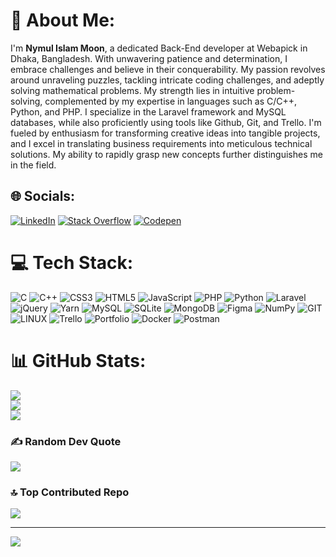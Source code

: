 # 💫 About Me:
I'm <b>Nymul Islam Moon</b>, a dedicated Back-End developer at Webapick in Dhaka, Bangladesh. With unwavering patience and determination, I embrace challenges and believe in their conquerability. My passion revolves around unraveling puzzles, tackling intricate coding challenges, and adeptly solving mathematical problems. My strength lies in intuitive problem-solving, complemented by my expertise in languages such as C/C++, Python, and PHP. I specialize in the Laravel framework and MySQL databases, while also proficiently using tools like Github, Git, and Trello. I'm fueled by enthusiasm for transforming creative ideas into tangible projects, and I excel in translating business requirements into meticulous technical solutions. My ability to rapidly grasp new concepts further distinguishes me in the field.


## 🌐 Socials:
[![LinkedIn](https://img.shields.io/badge/LinkedIn-%230077B5.svg?logo=linkedin&logoColor=white)]([https://bd.linkedin.com/in/nymul-islam-moon-5b7622200]) [![Stack Overflow](https://img.shields.io/badge/-Stackoverflow-FE7A16?logo=stack-overflow&logoColor=white)](https://stackoverflow.com/users/13756777) [![Codepen](https://img.shields.io/badge/Codepen-000000?style=for-the-badge&logo=codepen&logoColor=white)](https://codepen.io/nymul-islam-moon) 

# 💻 Tech Stack:
![C](https://img.shields.io/badge/c-%2300599C.svg?style=plastic&logo=c&logoColor=white) ![C++](https://img.shields.io/badge/c++-%2300599C.svg?style=plastic&logo=c%2B%2B&logoColor=white) ![CSS3](https://img.shields.io/badge/css3-%231572B6.svg?style=plastic&logo=css3&logoColor=white) ![HTML5](https://img.shields.io/badge/html5-%23E34F26.svg?style=plastic&logo=html5&logoColor=white) ![JavaScript](https://img.shields.io/badge/javascript-%23323330.svg?style=plastic&logo=javascript&logoColor=%23F7DF1E) ![PHP](https://img.shields.io/badge/php-%23777BB4.svg?style=plastic&logo=php&logoColor=white) ![Python](https://img.shields.io/badge/python-3670A0?style=plastic&logo=python&logoColor=ffdd54) ![Laravel](https://img.shields.io/badge/laravel-%23FF2D20.svg?style=plastic&logo=laravel&logoColor=white) ![jQuery](https://img.shields.io/badge/jquery-%230769AD.svg?style=plastic&logo=jquery&logoColor=white) ![Yarn](https://img.shields.io/badge/yarn-%232C8EBB.svg?style=plastic&logo=yarn&logoColor=white) ![MySQL](https://img.shields.io/badge/mysql-%2300f.svg?style=plastic&logo=mysql&logoColor=white) ![SQLite](https://img.shields.io/badge/sqlite-%2307405e.svg?style=plastic&logo=sqlite&logoColor=white) ![MongoDB](https://img.shields.io/badge/MongoDB-%234ea94b.svg?style=plastic&logo=mongodb&logoColor=white) 	![Figma](https://img.shields.io/badge/figma-%23F24E1E.svg?style=plastic&logo=figma&logoColor=white) ![NumPy](https://img.shields.io/badge/numpy-%23013243.svg?style=plastic&logo=numpy&logoColor=white) ![GIT](https://img.shields.io/badge/Git-fc6d26?style=plastic&logo=git&logoColor=white) ![LINUX](https://img.shields.io/badge/Linux-FCC624?style=plastic&logo=linux&logoColor=black) ![Trello](https://img.shields.io/badge/Trello-%23026AA7.svg?style=plastic&logo=Trello&logoColor=white) ![Portfolio](https://img.shields.io/badge/Portfolio-%23000000.svg?style=plastic&logo=firefox&logoColor=#FF7139) ![Docker](https://img.shields.io/badge/docker-%230db7ed.svg?style=plastic&logo=docker&logoColor=white) ![Postman](https://img.shields.io/badge/Postman-FF6C37?style=plastic&logo=postman&logoColor=white)
# 📊 GitHub Stats:
![](https://github-readme-stats.vercel.app/api?username=nymul-islam-moon&theme=blue-green&hide_border=false&include_all_commits=true&count_private=false)<br/>
![](https://github-readme-streak-stats.herokuapp.com/?user=nymul-islam-moon&theme=blue-green&hide_border=false)<br/>
![](https://github-readme-stats.vercel.app/api/top-langs/?username=nymul-islam-moon&theme=blue-green&hide_border=false&include_all_commits=true&count_private=false&layout=compact)

### ✍️ Random Dev Quote
![](https://quotes-github-readme.vercel.app/api?type=horizontal&theme=radical)

### 🔝 Top Contributed Repo
![](https://github-contributor-stats.vercel.app/api?username=nymul-islam-moon&limit=5&theme=dark&combine_all_yearly_contributions=true)

---
[![](https://visitcount.itsvg.in/api?id=nymul-islam-moon&icon=3&color=0)](https://visitcount.itsvg.in)

<!-- Proudly created with GPRM ( https://gprm.itsvg.in ) -->
